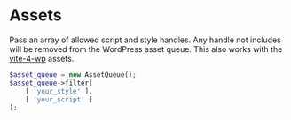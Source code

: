 # Assets

Pass an array of allowed script and style handles. Any handle not includes will be removed from the WordPress asset queue. This also works with the [vite-4-wp](https://github.com/kucrut/vite-for-wp) assets.

```php
$asset_queue = new AssetQueue();
$asset_queue->filter(
    [ 'your_style' ],
    [ 'your_script' ]
);
```